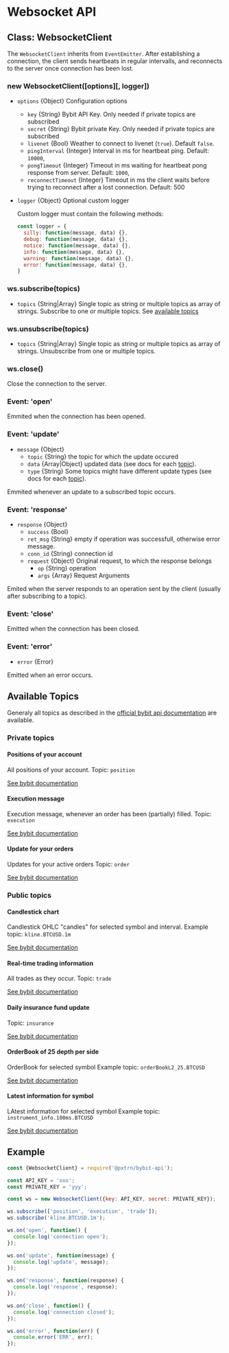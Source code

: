 # Websocket API


## Class: WebsocketClient

The `WebsocketClient` inherits from `EventEmitter`. After establishing a
connection, the client sends heartbeats in regular intervalls, and reconnects
to the server once connection has been lost.


### new WebsocketClient([options][, logger])
- `options` {Object} Configuration options
  - `key` {String} Bybit API Key. Only needed if private topics are subscribed
  - `secret` {String} Bybit private Key. Only needed if private topics are
     subscribed
  - `livenet` {Bool} Weather to connect to livenet (`true`). Default `false`.   
  - `pingInterval` {Integer} Interval in ms for heartbeat ping. Default: `10000`,
  - `pongTimeout` {Integer} Timeout in ms waiting for heartbeat pong response
     from server. Default: `1000`,
  - `reconnectTimeout` {Integer} Timeout in ms the client waits before trying
     to reconnect after a lost connection. Default: 500
- `logger` {Object} Optional custom logger

  Custom logger must contain the following methods:
  ```js
  const logger = {
    silly: function(message, data) {},
    debug: function(message, data) {},
    notice: function(message, data) {},
    info: function(message, data) {},
    warning: function(message, data) {},
    error: function(message, data) {},
  }
  ```

### ws.subscribe(topics)

- `topics` {String|Array} Single topic as string or multiple topics as array of strings.
Subscribe to one or multiple topics. See [available topics](#available-topics)

### ws.unsubscribe(topics)

- `topics` {String|Array} Single topic as string or multiple topics as array of strings.
Unsubscribe from one or multiple topics.

### ws.close()

Close the connection to the server.


### Event: 'open'

Emmited when the connection has been opened.


### Event: 'update'

- `message` {Object}
  - `topic` {String} the topic for which the update occured
  - `data` {Array|Object} updated data (see docs for each [topic](#available-topics)).
  - `type` {String} Some topics might have different update types (see docs for each [topic](#available-topics)).

Emmited whenever an update to a subscribed topic occurs.


### Event: 'response'

- `response` {Object}
  - `success` {Bool}
  - `ret_msg` {String} empty if operation was successfull, otherwise error message.
  - `conn_id` {String} connection id
  - `request` {Object} Original request, to which the response belongs
    - `op` {String} operation
    - `args` {Array} Request Arguments

Emited when the server responds to an operation sent by the client (usually after subscribing to a topic).


### Event: 'close'

Emitted when the connection has been closed.


### Event: 'error'

- `error` {Error}

Emitted when an error occurs.


## Available Topics

Generaly all topics as described in the
 [official bybit api documentation](https://github.com/bybit-exchange/bybit-official-api-docs/blob/master/en/websocket.md)
 are available.

### Private topics

#### Positions of your account

All positions of your account.
Topic: `position`

[See bybit documentation](https://github.com/bybit-exchange/bybit-official-api-docs/blob/master/en/websocket.md#positions-of-your-account)

#### Execution message

Execution message, whenever an order has been (partially) filled.
Topic: `execution`

[See bybit documentation](https://github.com/bybit-exchange/bybit-official-api-docs/blob/master/en/websocket.md#execution-message)

#### Update for your orders

Updates for your active orders
Topic: `order`

[See bybit documentation](https://github.com/bybit-exchange/bybit-official-api-docs/blob/master/en/websocket.md#update-for-your-orders)


### Public topics

#### Candlestick chart

Candlestick OHLC "candles" for selected symbol and interval.
Example topic: `kline.BTCUSD.1m`

[See bybit documentation](https://github.com/bybit-exchange/bybit-official-api-docs/blob/master/en/websocket.md#kline)

#### Real-time trading information

All trades as they occur.
Topic: `trade`

[See bybit documentation](https://github.com/bybit-exchange/bybit-official-api-docs/blob/master/en/websocket.md#trade)

#### Daily insurance fund update

Topic: `insurance`

[See bybit documentation](https://github.com/bybit-exchange/bybit-official-api-docs/blob/master/en/websocket.md#daily-insurance-fund-update)

#### OrderBook of 25 depth per side

OrderBook for selected symbol
Example topic: `orderBookL2_25.BTCUSD`

[See bybit documentation](https://github.com/bybit-exchange/bybit-official-api-docs/blob/master/en/websocket.md#orderBook25_v2)

#### Latest information for symbol

LAtest information for selected symbol
Example topic: `instrument_info.100ms.BTCUSD`

[See bybit documentation](https://github.com/bybit-exchange/bybit-official-api-docs/blob/master/en/websocket.md#instrument_info)


## Example

```js
const {WebsocketClient} = require('@pxtrn/bybit-api');

const API_KEY = 'xxx';
const PRIVATE_KEY = 'yyy';

const ws = new WebsocketClient({key: API_KEY, secret: PRIVATE_KEY});

ws.subscribe(['position', 'execution', 'trade']);
ws.subscribe('kline.BTCUSD.1m');

ws.on('open', function() {
  console.log('connection open');
});

ws.on('update', function(message) {
  console.log('update', message);
});

ws.on('response', function(response) {
  console.log('response', response);
});

ws.on('close', function() {
  console.log('connection closed');
});

ws.on('error', function(err) {
  console.error('ERR', err);
});
```
